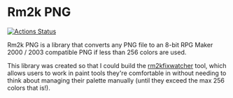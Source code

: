 # Rm2k PNG

[![Actions Status](https://github.com/silbinarywolf/rm2kpng/workflows/Go/badge.svg)](https://github.com/silbinarywolf/rm2kpng/actions)

Rm2k PNG is a library that converts any PNG file to an 8-bit RPG Maker 2000 / 2003 compatible PNG if less than 256 colors are used.

This library was created so that I could build the [rm2kfixwatcher](cmd/rm2kfixwatcher/README.md) tool, which allows users to work in paint tools they're comfortable in without needing to think about managing their palette manually (until they exceed the max 256 colors that is!).
